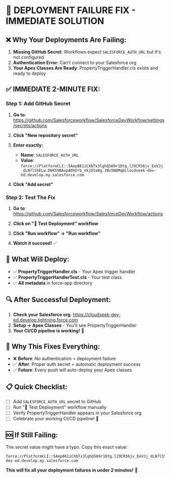 # 🚨 DEPLOYMENT FAILURE FIX - IMMEDIATE SOLUTION

## ❌ **Why Your Deployments Are Failing:**

1. **Missing GitHub Secret**: Workflows expect `SALESFORCE_AUTH_URL` but it's not configured
2. **Authentication Error**: Can't connect to your Salesforce org
3. **Your Apex Classes Are Ready**: PropertyTriggerHandler.cls exists and ready to deploy

## ✅ **IMMEDIATE 2-MINUTE FIX:**

### **Step 1: Add GitHub Secret**

1. **Go to**: https://github.com/Salesforceworkflow/SalesforceDevWorkflow/settings/secrets/actions

2. **Click "New repository secret"**

3. **Enter exactly:**
   - **Name**: `SALESFORCE_AUTH_URL`
   - **Value**: `force://PlatformCLI::5Aep861iCXbTx3lghQS69r1Dtg.l29CR56jv_EeVJj_dLN7lS5ELw.D6K59BAvpA0hDrb_nkjDSa8g.JBv5N0Mq@cloudseek-dev-ed.develop.my.salesforce.com`

4. **Click "Add secret"**

### **Step 2: Test The Fix**

1. **Go to**: https://github.com/Salesforceworkflow/SalesforceDevWorkflow/actions

2. **Click on "🧪 Test Deployment" workflow**

3. **Click "Run workflow" → "Run workflow"**

4. **Watch it succeed!** ✅

## 🎯 **What Will Deploy:**

- ✅ **PropertyTriggerHandler.cls** - Your Apex trigger handler
- ✅ **PropertyTriggerHandlerTest.cls** - Your test class
- ✅ **All metadata** in force-app directory

## 🔍 **After Successful Deployment:**

1. **Check your Salesforce org**: https://cloudseek-dev-ed.develop.lightning.force.com
2. **Setup → Apex Classes** - You'll see PropertyTriggerHandler
3. **Your CI/CD pipeline is working!** 🎉

## 🚀 **Why This Fixes Everything:**

- ❌ **Before**: No authentication = deployment failure
- ✅ **After**: Proper auth secret = automatic deployment success
- ✅ **Future**: Every push will auto-deploy your Apex classes

## 📋 **Quick Checklist:**

- [ ] Add `SALESFORCE_AUTH_URL` secret to GitHub
- [ ] Run "🧪 Test Deployment" workflow manually
- [ ] Verify PropertyTriggerHandler appears in your Salesforce org
- [ ] Celebrate your working CI/CD pipeline! 🎊

## 🆘 **If Still Failing:**

The secret value might have a typo. Copy this exact value:
```
force://PlatformCLI::5Aep861iCXbTx3lghQS69r1Dtg.l29CR56jv_EeVJj_dLN7lS5ELw.D6K59BAvpA0hDrb_nkjDSa8g.JBv5N0Mq@cloudseek-dev-ed.develop.my.salesforce.com
```

**This will fix all your deployment failures in under 2 minutes!** 🚀 